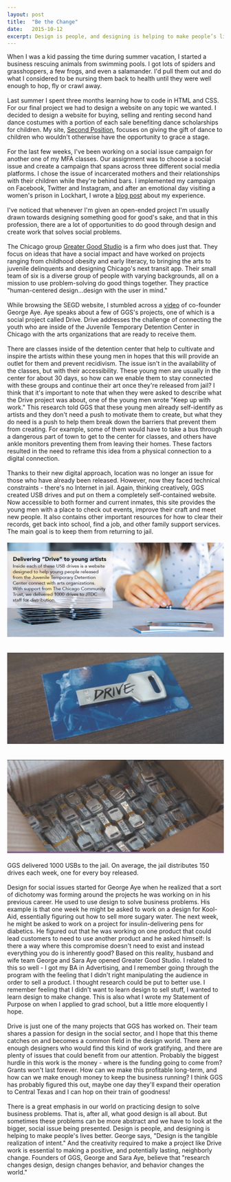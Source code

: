 ```yaml
---
layout: post
title:  "Be the Change"
date:   2015-10-12
excerpt: Design is people, and designing is helping to make people’s lives better.
---
```


When I was a kid passing the time during summer vacation, I started a business rescuing animals from swimming pools. I got lots of spiders and grasshoppers, a few frogs, and even a salamander. I'd pull them out and do what I considered to be nursing them back to health until they were well enough to hop, fly or crawl away.  
<br>
Last summer I spent three months learning how to code in HTML and CSS. For our final project we had to design a website on any topic we wanted. I decided to design a website for buying, selling and renting second hand dance costumes with a portion of each sale benefiting dance scholarships for children. My site, [Second Position](http://stclair.design/second-position/), focuses on giving the gift of dance to children who wouldn't otherwise have the opportunity to grace a stage.  
<br>
For the last few weeks, I've been working on a social issue campaign for another one of my MFA classes. Our assignment was to choose a social issue and create a campaign that spans across three different social media platforms. I chose the issue of incarcerated mothers and their relationships with their children while they're behind bars. I implemented my campaign on Facebook, Twitter and Instagram, and after an emotional day visiting a women's prison in Lockhart, I wrote a [blog post](http://stclair.design/2015/10/04/i-feel-important%202.html) about my experience.  
<br>
I've noticed that whenever I'm given an open-ended project I'm usually drawn towards designing something good for good's sake, and that in this profession, there are a lot of opportunities to do good through design and create work that solves social problems.  
<br>
The Chicago group [Greater Good Studio](http://www.greatergoodstudio.com/) is a firm who does just that. They focus on ideas that have a social impact and have worked on projects ranging from childhood obesity and early literacy, to bringing the arts to juvenile delinquents and designing Chicago's next transit app. Their small team of six is a diverse group of people with varying backgrounds, all on a mission to use problem-solving do good things together. They practice "human-centered design...design with the user in mind."   
<br>
While browsing the SEGD website, I stumbled across a [video](https://segd.org/george-aye-design-social-change) of co-founder George Aye. Aye speaks about a few of GGS's projects, one of which is a social project called Drive. Drive addresses the challenge of connecting the youth who are inside of the Juvenile Temporary Detention Center in Chicago with the arts organizations that are ready to receive them.  
<br>
There are classes inside of the detention center that help to cultivate and inspire the artists within these young men in hopes that this will provide an outlet for them and prevent recidivism. The issue isn't in the availability of the classes, but with their accessibility. These young men are usually in the center for about 30 days, so how can we enable them to stay connected with these groups and continue their art once they're released from jail? I think that it's important to note that when they were asked to describe what the Drive project was about, one of the young men wrote "Keep up with work." This research told GGS that these young men already self-identify as artists and they don't need a push to motivate them to create, but what they do need is a push to help them break down the barriers that prevent them from creating. For example, some of them would have to take a bus through a dangerous part of town to get to the center for classes, and others have ankle monitors preventing them from leaving their homes. These factors resulted in the need to reframe this idea from a physical connection to a digital connection.  
<br>
Thanks to their new digital approach, location was no longer an issue for those who have already been released. However, now they faced technical constraints - there's no Internet in jail. Again, thinking creatively, GGS created USB drives and put on them a completely self-contained website. Now accessible to both former and current inmates, this site provides the young men with a place to check out events, improve their craft and meet new people. It also contains other important resources for how to clear their records, get back into school, find a job, and other family support services. The main goal is to keep them from returning to jail.  
<br>
![image](/images/drive.jpg)  
<br>
<br>
![image](/images/drive-2.jpg)  
<br>
<br>
![image](/images/drive-3.jpg)  
<br>
GGS delivered 1000 USBs to the jail. On average, the jail distributes 150 drives each week, one for every boy released.  
<br>
Design for social issues started for George Aye when he realized that a sort of dichotomy was forming around the projects he was working on in his previous career. He used to use design to solve business problems. His example is that one week he might be asked to work on a design for Kool-Aid, essentially figuring out how to sell more sugary water. The next week, he might be asked to work on a project for insulin-delivering pens for diabetics. He figured out that he was working on one product that could lead customers to need to use another product and he asked himself: Is there a way where this compromise doesn't need to exist and instead everything you do is inherently good? Based on this reality, husband and wife team George and Sara Aye opened Greater Good Studio. I related to this so well - I got my BA in Advertising, and I remember going through the program with the feeling that I didn't right manipulating the audience in order to sell a product. I thought research could be put to better use. I remember feeling that I didn't want to learn design to sell stuff, I wanted to learn design to make change. This is also what I wrote my Statement of Purpose on when I applied to grad school, but a little more eloquently I hope.   
<br>
Drive is just one of the many projects that GGS has worked on. Their team shares a passion for design in the social sector, and I hope that this theme catches on and becomes a common field in the design world. There are enough designers who would find this kind of work gratifying, and there are plenty of issues that could benefit from our attention. Probably the biggest hurdle in this work is the money - where is the funding going to come from? Grants won't last forever. How can we make this profitable long-term, and how can we make enough money to keep the business running? I think GGS has probably figured this out, maybe one day they'll expand their operation to Central Texas and I can hop on their train of goodness!  
<br>
There is a great emphasis in our world on practicing design to solve business problems. That is, after all, what good design is all about. But sometimes these problems can be more abstract and we have to look at the bigger, social issue being presented. Design is people, and designing is helping to make people's lives better. George says, "Design is the tangible realization of intent." And the creativity required to make a project like Drive work is essential to making a positive, and potentially lasting, neighborly change. Founders of GGS, George and Sara Aye, believe that "research changes design, design changes behavior, and behavior changes the world."
<br>






